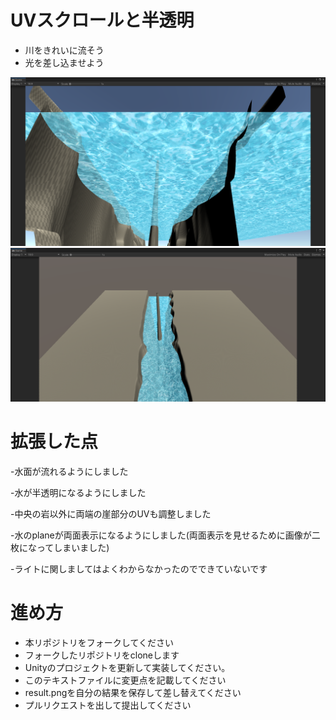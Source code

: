 ﻿# UVスクロールと半透明

* 川をきれいに流そう
* 光を差し込ませよう

![結果画像](result.png)
![結果画像2](result2.png)

# 拡張した点
-水面が流れるようにしました

-水が半透明になるようにしました

-中央の岩以外に両端の崖部分のUVも調整しました

-水のplaneが両面表示になるようにしました(両面表示を見せるために画像が二枚になってしまいました)

-ライトに関しましてはよくわからなかったのでできていないです


# 進め方

- 本リポジトリをフォークしてください
- フォークしたリポジトリをcloneします
- Unityのプロジェクトを更新して実装してください。
- このテキストファイルに変更点を記載してください
- result.pngを自分の結果を保存して差し替えてください
- プルリクエストを出して提出してください
